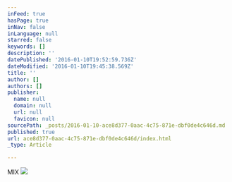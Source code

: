 ```yaml
---
inFeed: true
hasPage: true
inNav: false
inLanguage: null
starred: false
keywords: []
description: ''
datePublished: '2016-01-10T19:52:59.736Z'
dateModified: '2016-01-10T19:45:38.569Z'
title: ''
author: []
authors: []
publisher:
  name: null
  domain: null
  url: null
  favicon: null
sourcePath: _posts/2016-01-10-ace8d377-0aac-4c75-871e-dbf0de4c646d.md
published: true
url: ace8d377-0aac-4c75-871e-dbf0de4c646d/index.html
_type: Article

---
```

MIX
![](https://the-grid-user-content.s3-us-west-2.amazonaws.com/4f58b0c2-b9ac-47c1-ae9d-fdedf6f23685.JPG)